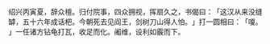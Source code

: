 绍兴丙寅夏，辞众檀。归付院事，四众拥视，挥扇久之，书偈曰：​「这汉从来没缝罅，五十六年成话杷。今朝死去见阎王，剑树刀山得人怕。​」打一圆相曰：​「嗄。​」一任诸方钻龟打瓦，收足而化。阇维，设利如霰而下。